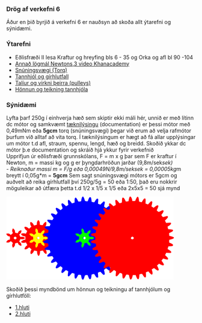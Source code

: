 ### Drög af verkefni 6
Áður en þið byrjið á verkefni 6 er nauðsyn að skoða allt ýtarefni og sýnidæmi.
### Ýtarefni
* Eðlisfræði II lesa Kraftur og hreyfing bls 6 - 35 og Orka og afl bl 90 -104
* [Annað lögmál Newtons,3 video Khanacademy](https://youtu.be/ou9YMWlJgkE)
* [Snúningsvægi (Torq)](https://www.youtube.com/watch?v=jg4e8W44_E4)
* [Tannhjól og gírhlutfall](https://www.youtube.com/watch?v=D_i3PJIYtuY)
* [Talíur og virkni þeirra (pulleys)](https://www.youtube.com/watch?v=M2w3NZzPwOM)
* [Hönnun og teikning tannhjóla](https://www.youtube.com/watch?v=ckdTFhdEPIY&ab_channel=MarkII)

### Sýnidæmi
Lyfta þarf 250g í einhverja hæð sem skiptir ekki máli hér, unnið er með lítinn dc mótor og samkvæmt [tæknilýsingu](https://kinmoremotor.com/product/dc-motor/ff-030pa-pk/) (documentation) er þessi mótor með 0,49mNm eða **5gcm** torq (snúningsvægi) þegar við erum að velja rafmótor þurfum við alltaf að vita torq.  Í tæknilýsingum er hægt að fá allar upplýsingar um mótor t.d afl, straum, spennu, lengd, hæð og breidd.  Skoðið ykkar dc mótor þ.e documentation og skráið hjá ykkur fyrir verkefnið   
Upprifjun úr eðlisfræði grunnskólans, F = m x g þar sem F er kraftur í Newton, m = massi kg og g er þyngdarhröðun jarðar (9,8m/sek*sek)  
*- Reiknaður massi m = F/g eða 0,00049N/9,8m/sek*sek = 0,00005kg*m breytt í 0,05g*m = **5gcm**
Sem sagt snúningsvægi mótors er 5gcm og auðvelt að reika gírhlutfall því 250g/5g = 50 eða 1:50, það eru nokkrir möguleikar að útfæra þetta t.d 1/2 x 1/5 x 1/5
eða 2x5x5 = 50 sjá mynd

![mynd](/Myndir/gearratio.png)

Skoðið þessi myndbönd um hönnun og teikningu af tannhjólum og gírhlutföll:
* [1.hluti](https://nam.inna.is/api/Attachment/DownloadFile/513873/553459)
* [2.hluti](https://nam.inna.is/api/Attachment/DownloadFile/514841/553459)

